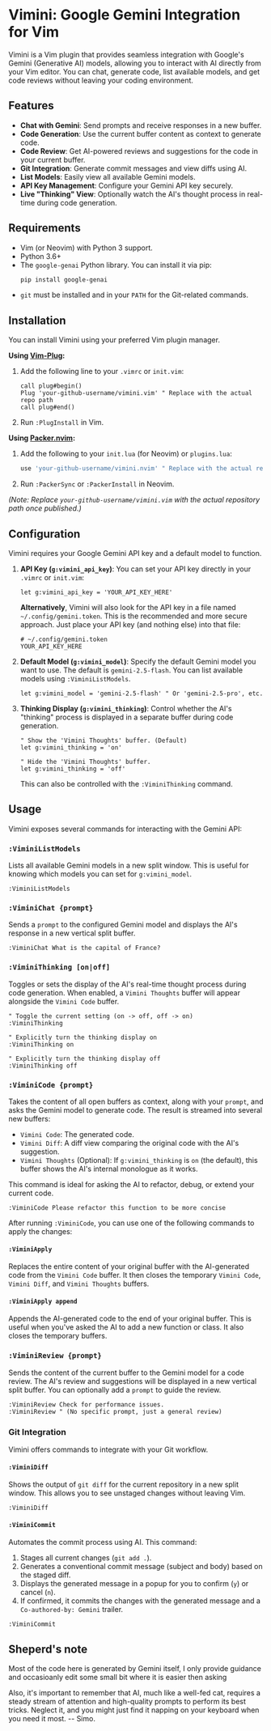 # Vimini: Google Gemini Integration for Vim

Vimini is a Vim plugin that provides seamless integration with Google's
Gemini (Generative AI) models, allowing you to interact with AI directly
from your Vim editor. You can chat, generate code, list available models,
and get code reviews without leaving your coding environment.

## Features

*   **Chat with Gemini**: Send prompts and receive responses in a new
    buffer.
*   **Code Generation**: Use the current buffer content as context to
    generate code.
*   **Code Review**: Get AI-powered reviews and suggestions for the code
    in your current buffer.
*   **Git Integration**: Generate commit messages and view diffs using
    AI.
*   **List Models**: Easily view all available Gemini models.
*   **API Key Management**: Configure your Gemini API key securely.
*   **Live "Thinking" View**: Optionally watch the AI's thought process in
    real-time during code generation.

## Requirements

*   Vim (or Neovim) with Python 3 support.
*   Python 3.6+
*   The `google-genai` Python library. You can install it via pip:
    ```bash
    pip install google-genai
    ```
*   `git` must be installed and in your `PATH` for the Git-related
    commands.

## Installation

You can install Vimini using your preferred Vim plugin manager.

**Using [Vim-Plug](https://github.com/junegunn/vim-plug):**

1.  Add the following line to your `.vimrc` or `init.vim`:
    ```vim
    call plug#begin()
    Plug 'your-github-username/vimini.vim' " Replace with the actual repo path
    call plug#end()
    ```
2.  Run `:PlugInstall` in Vim.

**Using [Packer.nvim](https://github.com/wbthomason/packer.nvim):**

1.  Add the following to your `init.lua` (for Neovim) or `plugins.lua`:
    ```lua
    use 'your-github-username/vimini.nvim' " Replace with the actual repo path
    ```
2.  Run `:PackerSync` or `:PackerInstall` in Neovim.

*(Note: Replace `your-github-username/vimini.vim` with the actual
repository path once published.)*

## Configuration

Vimini requires your Google Gemini API key and a default model to
function.

1.  **API Key (`g:vimini_api_key`)**:
    You can set your API key directly in your `.vimrc` or `init.vim`:
    ```vim
    let g:vimini_api_key = 'YOUR_API_KEY_HERE'
    ```
    **Alternatively**, Vimini will also look for the API key in a file
    named `~/.config/gemini.token`. This is the recommended and more
    secure approach. Just place your API key (and nothing else) into
    that file:
    ```
    # ~/.config/gemini.token
    YOUR_API_KEY_HERE
    ```

2.  **Default Model (`g:vimini_model`)**:
    Specify the default Gemini model you want to use. The default is
    `gemini-2.5-flash`. You can list available models using `:ViminiListModels`.
    ```vim
    let g:vimini_model = 'gemini-2.5-flash' " Or 'gemini-2.5-pro', etc.
    ```

3.  **Thinking Display (`g:vimini_thinking`)**:
    Control whether the AI's "thinking" process is displayed in a
    separate buffer during code generation.
    ```vim
    " Show the 'Vimini Thoughts' buffer. (Default)
    let g:vimini_thinking = 'on'

    " Hide the 'Vimini Thoughts' buffer.
    let g:vimini_thinking = 'off'
    ```
    This can also be controlled with the `:ViminiThinking` command.

## Usage

Vimini exposes several commands for interacting with the Gemini API:

### `:ViminiListModels`

Lists all available Gemini models in a new split window. This is
useful for knowing which models you can set for `g:vimini_model`.

```vim
:ViminiListModels
```

### `:ViminiChat {prompt}`

Sends a `prompt` to the configured Gemini model and displays the AI's
response in a new vertical split buffer.

```vim
:ViminiChat What is the capital of France?
```

### `:ViminiThinking [on|off]`

Toggles or sets the display of the AI's real-time thought process
during code generation. When enabled, a `Vimini Thoughts` buffer will
appear alongside the `Vimini Code` buffer.

```vim
" Toggle the current setting (on -> off, off -> on)
:ViminiThinking

" Explicitly turn the thinking display on
:ViminiThinking on

" Explicitly turn the thinking display off
:ViminiThinking off
```

### `:ViminiCode {prompt}`

Takes the content of all open buffers as context, along with your
`prompt`, and asks the Gemini model to generate code. The result is
streamed into several new buffers:
*   `Vimini Code`: The generated code.
*   `Vimini Diff`: A diff view comparing the original code with the AI's suggestion.
*   `Vimini Thoughts` (Optional): If `g:vimini_thinking` is `on` (the default), this buffer shows the AI's internal monologue as it works.

This command is ideal for asking the AI to refactor, debug, or extend
your current code.

```vim
:ViminiCode Please refactor this function to be more concise
```

After running `:ViminiCode`, you can use one of the following commands to
apply the changes:

#### `:ViminiApply`
Replaces the entire content of your original buffer with the
AI-generated code from the `Vimini Code` buffer. It then closes the
temporary `Vimini Code`, `Vimini Diff`, and `Vimini Thoughts` buffers.

#### `:ViminiApply append`
Appends the AI-generated code to the end of your original buffer. This
is useful when you've asked the AI to add a new function or class. It
also closes the temporary buffers.

### `:ViminiReview {prompt}`

Sends the content of the current buffer to the Gemini model for a code
review. The AI's review and suggestions will be displayed in a new
vertical split buffer. You can optionally add a `prompt` to guide the
review.

```vim
:ViminiReview Check for performance issues.
:ViminiReview " (No specific prompt, just a general review)
```

### Git Integration

Vimini offers commands to integrate with your Git workflow.

#### `:ViminiDiff`

Shows the output of `git diff` for the current repository in a new
split window. This allows you to see unstaged changes without leaving
Vim.

```vim
:ViminiDiff
```

#### `:ViminiCommit`

Automates the commit process using AI. This command:
1.  Stages all current changes (`git add .`).
2.  Generates a conventional commit message (subject and body) based on
    the staged diff.
3.  Displays the generated message in a popup for you to confirm (`y`)
    or cancel (`n`).
4.  If confirmed, it commits the changes with the generated message and
    a `Co-authored-by: Gemini` trailer.

```vim
:ViminiCommit
```

## Sheperd's note
Most of the code here is generated by Gemini itself, I only provide
guidance and occasioanly edit some small bit where it is easier then
asking

Also, it's important to remember that AI, much like a well-fed cat,
requires a steady stream of attention and high-quality prompts to
perform its best tricks. Neglect it, and you might just find it
napping on your keyboard when you need it most.
-- Simo.
